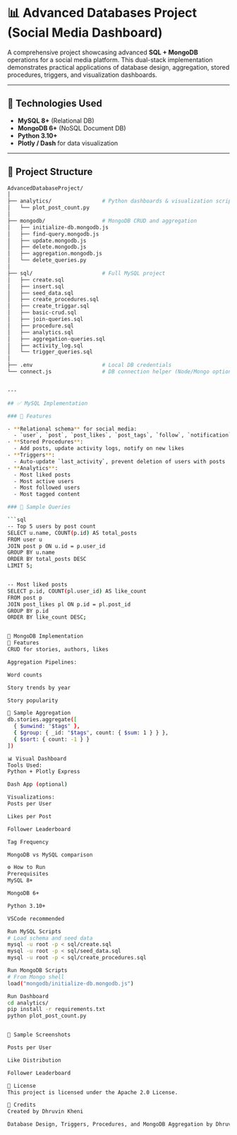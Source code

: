 # 📊 Advanced Databases Project (Social Media Dashboard)

A comprehensive project showcasing advanced **SQL + MongoDB** operations for a social media platform. This dual-stack implementation demonstrates practical applications of database design, aggregation, stored procedures, triggers, and visualization dashboards.

---

## 🔧 Technologies Used

- **MySQL 8+** (Relational DB)
- **MongoDB 6+** (NoSQL Document DB)
- **Python 3.10+**
- **Plotly / Dash** for data visualization

---

## 📁 Project Structure

```bash
AdvancedDatabaseProject/
│
├── analytics/                # Python dashboards & visualization scripts
│   └── plot_post_count.py
│
├── mongodb/                  # MongoDB CRUD and aggregation
│   ├── initialize-db.mongodb.js
│   ├── find-query.mongodb.js
│   ├── update.mongodb.js
│   ├── delete.mongodb.js
│   ├── aggregation.mongodb.js
│   └── delete_queries.py
│
├── sql/                      # Full MySQL project
│   ├── create.sql
│   ├── insert.sql
│   ├── seed_data.sql
│   ├── create_procedures.sql
│   ├── create_triggar.sql
│   ├── basic-crud.sql
│   ├── join-queries.sql
│   ├── procedure.sql
│   ├── analytics.sql
│   ├── aggregation-queries.sql
│   ├── activity_log.sql
│   └── trigger_queries.sql
│
├── .env                      # Local DB credentials
└── connect.js                # DB connection helper (Node/Mongo optional)


---

## ✅ MySQL Implementation

### 📌 Features

- **Relational schema** for social media:
  - `user`, `post`, `post_likes`, `post_tags`, `follow`, `notification`, etc.
- **Stored Procedures**:
  - Add posts, update activity logs, notify on new likes
- **Triggers**:
  - Auto-update `last_activity`, prevent deletion of users with posts
- **Analytics**:
  - Most liked posts
  - Most active users
  - Most followed users
  - Most tagged content

### 🧪 Sample Queries

```sql
-- Top 5 users by post count
SELECT u.name, COUNT(p.id) AS total_posts
FROM user u
JOIN post p ON u.id = p.user_id
GROUP BY u.name
ORDER BY total_posts DESC
LIMIT 5;


-- Most liked posts
SELECT p.id, COUNT(pl.user_id) AS like_count
FROM post p
JOIN post_likes pl ON p.id = pl.post_id
GROUP BY p.id
ORDER BY like_count DESC;


🍃 MongoDB Implementation
📌 Features
CRUD for stories, authors, likes

Aggregation Pipelines:

Word counts

Story trends by year

Story popularity

🧪 Sample Aggregation
db.stories.aggregate([
  { $unwind: "$tags" },
  { $group: { _id: "$tags", count: { $sum: 1 } } },
  { $sort: { count: -1 } }
])

📊 Visual Dashboard
Tools Used:
Python + Plotly Express

Dash App (optional)

Visualizations:
Posts per User

Likes per Post

Follower Leaderboard

Tag Frequency

MongoDB vs MySQL comparison

⚙️ How to Run
Prerequisites
MySQL 8+

MongoDB 6+

Python 3.10+

VSCode recommended

Run MySQL Scripts
# Load schema and seed data
mysql -u root -p < sql/create.sql
mysql -u root -p < sql/seed_data.sql
mysql -u root -p < sql/create_procedures.sql

Run MongoDB Scripts
# From Mongo shell
load("mongodb/initialize-db.mongodb.js")

Run Dashboard
cd analytics/
pip install -r requirements.txt
python plot_post_count.py


📸 Sample Screenshots 

Posts per User

Like Distribution

Follower Leaderboard

📜 License
This project is licensed under the Apache 2.0 License.

🙌 Credits
Created by Dhruvin Kheni  

Database Design, Triggers, Procedures, and MongoDB Aggregation by Dhruvin


